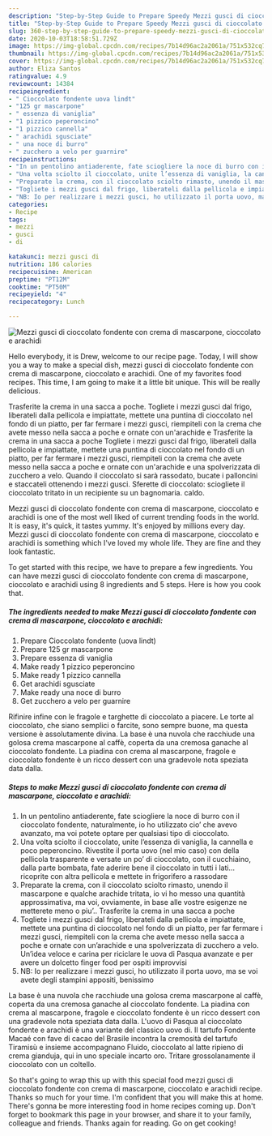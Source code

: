 ```yaml
---
description: "Step-by-Step Guide to Prepare Speedy Mezzi gusci di cioccolato fondente con crema di mascarpone, cioccolato e arachidi"
title: "Step-by-Step Guide to Prepare Speedy Mezzi gusci di cioccolato fondente con crema di mascarpone, cioccolato e arachidi"
slug: 360-step-by-step-guide-to-prepare-speedy-mezzi-gusci-di-cioccolato-fondente-con-crema-di-mascarpone-cioccolato-e-arachidi
date: 2020-10-03T18:58:51.729Z
image: https://img-global.cpcdn.com/recipes/7b14d96ac2a2061a/751x532cq70/mezzi-gusci-di-cioccolato-fondente-con-crema-di-mascarpone-cioccolato-e-arachidi-recipe-main-photo.jpg
thumbnail: https://img-global.cpcdn.com/recipes/7b14d96ac2a2061a/751x532cq70/mezzi-gusci-di-cioccolato-fondente-con-crema-di-mascarpone-cioccolato-e-arachidi-recipe-main-photo.jpg
cover: https://img-global.cpcdn.com/recipes/7b14d96ac2a2061a/751x532cq70/mezzi-gusci-di-cioccolato-fondente-con-crema-di-mascarpone-cioccolato-e-arachidi-recipe-main-photo.jpg
author: Eliza Santos
ratingvalue: 4.9
reviewcount: 14384
recipeingredient:
- " Cioccolato fondente uova lindt"
- "125 gr mascarpone"
- " essenza di vaniglia"
- "1 pizzico peperoncino"
- "1 pizzico cannella"
- " arachidi sgusciate"
- " una noce di burro"
- " zucchero a velo per guarnire"
recipeinstructions:
- "In un pentolino antiaderente, fate sciogliere la noce di burro con il cioccolato fondente, naturalmente, io ho utilizzato cio’ che avevo avanzato, ma voi potete optare per qualsiasi tipo di cioccolato."
- "Una volta sciolto il cioccolato, unite l’essenza di vaniglia, la cannella e poco peperoncino. Rivestite il porta uovo (nel mio caso) con della pellicola trasparente e versate un po’ di cioccolato, con il cucchiaino, dalla parte bombata, fate aderire bene il cioccolato in tutti i lati… ricoprite con altra pellicola e mettete in frigorifero a rassodare"
- "Preparate la crema, con il cioccolato sciolto rimasto, unendo il mascarpone e qualche arachide tritata, io vi ho messo una quantità approssimativa, ma voi, ovviamente, in base alle vostre esigenze ne metterete meno o piu’.. Trasferite la crema in una sacca a poche"
- "Togliete i mezzi gusci dal frigo, liberateli dalla pellicola e impiattate, mettete una puntina di cioccolato nel fondo di un piatto, per far fermare i mezzi gusci, riempiteli con la crema che avete messo nella sacca a poche e ornate con un’arachide e una spolverizzata di zucchero a velo. Un’idea veloce e carina per riciclare le uova di Pasqua avanzate e per avere un dolcetto finger food per ospiti improvvisi"
- "NB: Io per realizzare i mezzi gusci, ho utilizzato il porta uovo, ma se voi avete degli stampini appositi, benissimo"
categories:
- Recipe
tags:
- mezzi
- gusci
- di

katakunci: mezzi gusci di 
nutrition: 186 calories
recipecuisine: American
preptime: "PT12M"
cooktime: "PT50M"
recipeyield: "4"
recipecategory: Lunch

---
```



![Mezzi gusci di cioccolato fondente con crema di mascarpone, cioccolato e arachidi](https://img-global.cpcdn.com/recipes/7b14d96ac2a2061a/751x532cq70/mezzi-gusci-di-cioccolato-fondente-con-crema-di-mascarpone-cioccolato-e-arachidi-recipe-main-photo.jpg)

Hello everybody, it is Drew, welcome to our recipe page. Today, I will show you a way to make a special dish, mezzi gusci di cioccolato fondente con crema di mascarpone, cioccolato e arachidi. One of my favorites food recipes. This time, I am going to make it a little bit unique. This will be really delicious.

Trasferite la crema in una sacca a poche. Togliete i mezzi gusci dal frigo, liberateli dalla pellicola e impiattate, mettete una puntina di cioccolato nel fondo di un piatto, per far fermare i mezzi gusci, riempiteli con la crema che avete messo nella sacca a poche e ornate con un&#39;arachide e Trasferite la crema in una sacca a poche Togliete i mezzi gusci dal frigo, liberateli dalla pellicola e impiattate, mettete una puntina di cioccolato nel fondo di un piatto, per far fermare i mezzi gusci, riempiteli con la crema che avete messo nella sacca a poche e ornate con un&#39;arachide e una spolverizzata di zucchero a velo. Quando il cioccolato si sarà rassodato, bucate i palloncini e staccateli ottenendo i mezzi gusci. Sferette di cioccolato: sciogliete il cioccolato tritato in un recipiente su un bagnomaria. caldo.

Mezzi gusci di cioccolato fondente con crema di mascarpone, cioccolato e arachidi is one of the most well liked of current trending foods in the world. It is easy, it's quick, it tastes yummy. It's enjoyed by millions every day. Mezzi gusci di cioccolato fondente con crema di mascarpone, cioccolato e arachidi is something which I've loved my whole life. They are fine and they look fantastic.


To get started with this recipe, we have to prepare a few ingredients. You can have mezzi gusci di cioccolato fondente con crema di mascarpone, cioccolato e arachidi using 8 ingredients and 5 steps. Here is how you cook that.

<!--inarticleads1-->

##### The ingredients needed to make Mezzi gusci di cioccolato fondente con crema di mascarpone, cioccolato e arachidi:

1. Prepare  Cioccolato fondente (uova lindt)
1. Prepare 125 gr mascarpone
1. Prepare  essenza di vaniglia
1. Make ready 1 pizzico peperoncino
1. Make ready 1 pizzico cannella
1. Get  arachidi sgusciate
1. Make ready  una noce di burro
1. Get  zucchero a velo per guarnire


Rifinire infine con le fragole e targhette di cioccolato a piacere. Le torte al cioccolato, che siano semplici o farcite, sono sempre buone, ma questa versione è assolutamente divina. La base è una nuvola che racchiude una golosa crema mascarpone al caffè, coperta da una cremosa ganache al cioccolato fondente. La piadina con crema al mascarpone, fragole e cioccolato fondente è un ricco dessert con una gradevole nota speziata data dalla. 

<!--inarticleads2-->

##### Steps to make Mezzi gusci di cioccolato fondente con crema di mascarpone, cioccolato e arachidi:

1. In un pentolino antiaderente, fate sciogliere la noce di burro con il cioccolato fondente, naturalmente, io ho utilizzato cio’ che avevo avanzato, ma voi potete optare per qualsiasi tipo di cioccolato.
1. Una volta sciolto il cioccolato, unite l’essenza di vaniglia, la cannella e poco peperoncino. Rivestite il porta uovo (nel mio caso) con della pellicola trasparente e versate un po’ di cioccolato, con il cucchiaino, dalla parte bombata, fate aderire bene il cioccolato in tutti i lati… ricoprite con altra pellicola e mettete in frigorifero a rassodare
1. Preparate la crema, con il cioccolato sciolto rimasto, unendo il mascarpone e qualche arachide tritata, io vi ho messo una quantità approssimativa, ma voi, ovviamente, in base alle vostre esigenze ne metterete meno o piu’.. Trasferite la crema in una sacca a poche
1. Togliete i mezzi gusci dal frigo, liberateli dalla pellicola e impiattate, mettete una puntina di cioccolato nel fondo di un piatto, per far fermare i mezzi gusci, riempiteli con la crema che avete messo nella sacca a poche e ornate con un’arachide e una spolverizzata di zucchero a velo. Un’idea veloce e carina per riciclare le uova di Pasqua avanzate e per avere un dolcetto finger food per ospiti improvvisi
1. NB: Io per realizzare i mezzi gusci, ho utilizzato il porta uovo, ma se voi avete degli stampini appositi, benissimo


La base è una nuvola che racchiude una golosa crema mascarpone al caffè, coperta da una cremosa ganache al cioccolato fondente. La piadina con crema al mascarpone, fragole e cioccolato fondente è un ricco dessert con una gradevole nota speziata data dalla. L&#39;uovo di Pasqua al cioccolato fondente e arachidi è una variante del classico uovo di. Il tartufo Fondente Macaé con fave di cacao del Brasile incontra la cremosità del tartufo Tiramisù e insieme accompagnano Fluido, cioccolato al latte ripieno di crema gianduja, qui in uno speciale incarto oro. Tritare grossolanamente il cioccolato con un coltello. 

So that's going to wrap this up with this special food mezzi gusci di cioccolato fondente con crema di mascarpone, cioccolato e arachidi recipe. Thanks so much for your time. I'm confident that you will make this at home. There's gonna be more interesting food in home recipes coming up. Don't forget to bookmark this page in your browser, and share it to your family, colleague and friends. Thanks again for reading. Go on get cooking!
